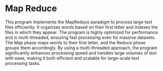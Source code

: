 # Map Reduce
This program implements the MapReduce paradigm to process large text files efficiently. It organizes words based on their first letter and indexes the files in which they appear. The program is highly optimized for performance and is multi-threaded, ensuring fast processing even for massive datasets. The Map phase maps words to their first letter, and the Reduce phase groups them accordingly. By using a multi-threaded approach, the program significantly enhances processing speed and handles large volumes of text with ease, making it both efficient and scalable for large-scale text processing tasks.
